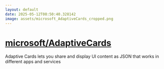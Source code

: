 ```yaml
---
layout: default
date: 2025-05-12T08:50:40.328142
image: assets/microsoft_AdaptiveCards_cropped.png
---
```


# [microsoft/AdaptiveCards](https://github.com/microsoft/AdaptiveCards)

Adaptive Cards lets you share and display UI content as JSON that works in different apps and services
